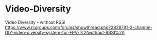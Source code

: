 # Video-Diversity
Video Diversity - without RSSI
https://www.rcgroups.com/forums/showthread.php?2839781-3-channel-DIY-video-diversity-system-for-FPV-%2Awithout-RSSI%2A
